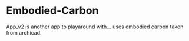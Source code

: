 # Embodied-Carbon
 
App_v2 is another app to playaround with... uses embodied carbon taken from archicad.
